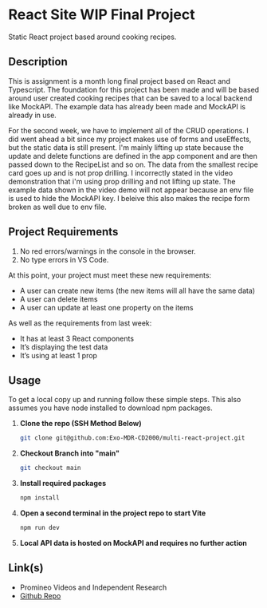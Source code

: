 # React Site WIP Final Project
Static React project based around cooking recipes.
## Description

This is assignment is a month long final project based on React and Typescript. The foundation for this project has been made and will be based around user created cooking recipes that can be saved to a local backend like MockAPI. The example data has already been made and MockAPI is already in use. 

For the second week, we have to implement all of the CRUD operations. I did went ahead a bit since my project makes use of forms and useEffects, but the static data is still present. I'm mainly lifting up state because the update and delete functions are defined in the app component and are then passed down to the RecipeList and so on. The data from the smallest recipe card goes up and is not prop drilling. I incorrectly stated in the video demonstration that i'm using prop drilling and not lifting up state. The example data shown in the video demo will not appear because an env file is used to hide the MockAPI key. I beleive this also makes the recipe form broken as well due to env file.

## Project Requirements

1. No red errors/warnings in the console in the browser.
2. No type errors in VS Code.

At this point, your project must meet these new requirements:

- A user can create new items (the new items will all have the same data)
- A user can delete items
- A user can update at least one property on the items

As well as the requirements from last week:

- It has at least 3 React components
- It’s displaying the test data
- It’s using at least 1 prop

## Usage

To get a local copy up and running follow these simple steps. This also assumes you have node installed to download npm packages.

1. **Clone the repo (SSH Method Below)**
    ```sh
    git clone git@github.com:Exo-MDR-CD2000/multi-react-project.git
    ```
2. **Checkout Branch into "main"**
    ```sh
    git checkout main
    ```
3. **Install required packages**
    ```sh
    npm install
    ```
4. **Open a second terminal in the project repo to start Vite**
    ```sh
    npm run dev
    ```
5. **Local API data is hosted on MockAPI and requires no further action**

## Link(s)

- Promineo Videos and Independent Research
- [Github Repo](https://github.com/Exo-MDR-CD2000/multi-react-project)